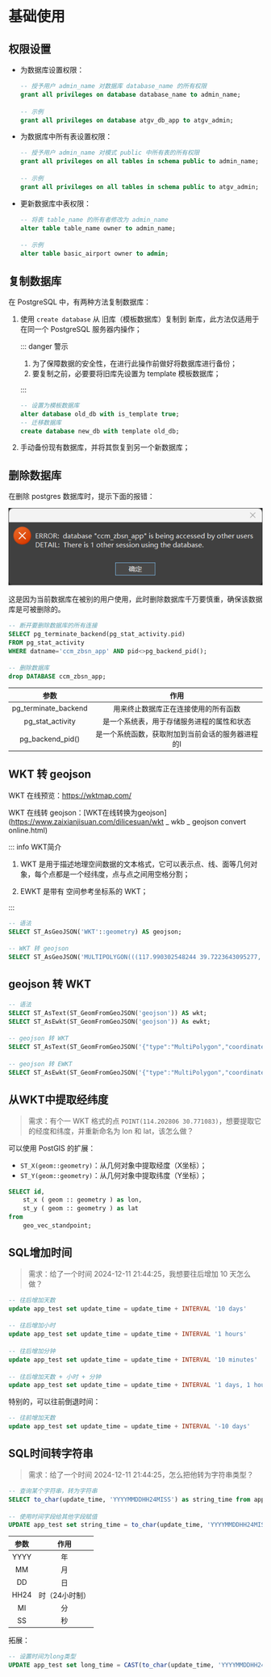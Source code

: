 # 基础使用

## 权限设置

- 为数据库设置权限：

  ```sql
  -- 授予用户 admin_name 对数据库 database_name 的所有权限
  grant all privileges on database database_name to admin_name;
  
  -- 示例
  grant all privileges on database atgv_db_app to atgv_admin;
  ```

- 为数据库中所有表设置权限：

  ```sql
  -- 授予用户 admin_name 对模式 public 中所有表的所有权限
  grant all privileges on all tables in schema public to admin_name;
  
  -- 示例
  grant all privileges on all tables in schema public to atgv_admin;
  ```

- 更新数据库中表权限：

  ```sql
  -- 将表 table_name 的所有者修改为 admin_name
  alter table table_name owner to admin_name;
  
  -- 示例
  alter table basic_airport owner to admin;
  ```
  



## 复制数据库

在 PostgreSQL 中，有两种方法复制数据库：

1. 使用 `create database` 从 旧库（模板数据库）复制到 新库，此方法仅适用于在同一个 PostgreSQL 服务器内操作；

   ::: danger 警示

   1. 为了保障数据的安全性，在进行此操作前做好将数据库进行备份；
   2. 要复制之前，必要要将旧库先设置为 template 模板数据库；

   :::

   ```sql
   -- 设置为模板数据库
   alter database old_db with is_template true;
   -- 迁移数据库
   create database new_db with template old_db;
   ```

2. 手动备份现有数据库，并将其恢复到另一个新数据库；





## 删除数据库

在删除 postgres 数据库时，提示下面的报错：

![](./images/删除数据库报错.png)

这是因为当前数据库在被别的用户使用，此时删除数据库千万要慎重，确保该数据库是可被删除的。

```sql
-- 断开要删除数据库的所有连接
SELECT pg_terminate_backend(pg_stat_activity.pid)
FROM pg_stat_activity
WHERE datname='ccm_zbsn_app' AND pid<>pg_backend_pid();

-- 删除数据库
drop DATABASE ccm_zbsn_app;
```

|         参数         |                       作用                        |
| :------------------: | :-----------------------------------------------: |
| pg_terminate_backend |       用来终止数据库正在连接使用的所有函数        |
|   pg_stat_activity   |    是一个系统表，用于存储服务进程的属性和状态     |
|   pg_backend_pid()   | 是一个系统函数，获取附加到当前会话的服务器进程的I |



## WKT 转 geojson

WKT 在线预览：https://wktmap.com/

WKT 在线转 geojson：[WKT在线转换为geojson](https://www.zaixianjisuan.com/dilicesuan/wkt _ wkb _ geojson convert online.html)

::: info WKT简介

1. WKT 是用于描述地理空间数据的文本格式，它可以表示点、线、面等几何对象，每个点都是一个经纬度，点与点之间用空格分割；

2. EWKT 是带有 空间参考坐标系的 WKT；

:::

```sql
-- 语法
SELECT ST_AsGeoJSON('WKT'::geometry) AS geojson;

-- WKT 转 geojson
SELECT ST_AsGeoJSON('MULTIPOLYGON(((117.990302548244 39.7223643095277, 117.990483660197 39.7223533408427, 117.990475103726 39.7221208043105, 117.990302548244 39.7223643095277)))'::geometry) AS geojson;
```



## geojson 转 WKT

```sql
-- 语法
SELECT ST_AsText(ST_GeomFromGeoJSON('geojson')) AS wkt;
SELECT ST_AsEwkt(ST_GeomFromGeoJSON('geojson')) As ewkt;

-- geojson 转 WKT
SELECT ST_AsText(ST_GeomFromGeoJSON('{"type":"MultiPolygon","coordinates":[[[[117.990302548,39.72236431],[117.99048366,39.722353341],[117.990475104,39.722120804],[117.990302548,39.72236431]]]]}')) AS wkt;

-- geojson 转 EWKT
SELECT ST_AsEwkt(ST_GeomFromGeoJSON('{"type":"MultiPolygon","coordinates":[[[[117.990302548,39.72236431],[117.99048366,39.722353341],[117.990475104,39.722120804],[117.990302548,39.72236431]]]]}')) AS ewkt;
```



## 从WKT中提取经纬度

>需求：有个一 WKT 格式的点 `POINT(114.202806 30.771083)`，想要提取它的经度和纬度，并重新命名为 lon 和 lat，该怎么做？

可以使用 PostGIS 的扩展：

- `ST_X(geom::geometry)`：从几何对象中提取经度（X坐标）；
- `ST_Y(geom::geometry)`：从几何对象中提取纬度（Y坐标）；

```sql
SELECT id,
	st_x ( geom :: geometry ) as lon,
	st_y ( geom :: geometry ) as lat 
from
	geo_vec_standpoint;
```



## SQL增加时间

>需求：给了一个时间 2024-12-11 21:44:25，我想要往后增加 10 天怎么做？

```sql
-- 往后增加天数
update app_test set update_time = update_time + INTERVAL '10 days'

-- 往后增加小时
update app_test set update_time = update_time + INTERVAL '1 hours'

-- 往后增加分钟
update app_test set update_time = update_time + INTERVAL '10 minutes'

-- 往后增加天数 + 小时 + 分钟
update app_test set update_time = update_time + INTERVAL '1 days, 1 hours, 10 minutes'
```

特别的，可以往前倒退时间：

```sql
-- 往前增加天数
update app_test set update_time = update_time + INTERVAL '-10 days'
```



## SQL时间转字符串

>需求：给了一个时间 2024-12-11 21:44:25，怎么把他转为字符串类型？

```sql
-- 查询某个字符串，转为字符串
SELECT to_char(update_time, 'YYYYMMDDHH24MISS') as string_time from app_test;

-- 使用时间字段给其他字段赋值
UPDATE app_test set string_time = to_char(update_time, 'YYYYMMDDHH24MISS');
```

| 参数 |      作用      |
| :--: | :------------: |
| YYYY |       年       |
|  MM  |       月       |
|  DD  |       日       |
| HH24 | 时（24小时制） |
|  MI  |       分       |
|  SS  |       秒       |

拓展：

```sql
-- 设置时间为long类型
UPDATE app_test set long_time = CAST(to_char(update_time, 'YYYYMMDDHH24MISS') AS BIGINT)
```
